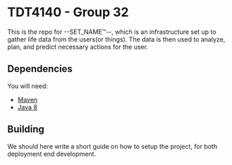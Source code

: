 # TDT4140 - Group 32
This is the repo for --SET_NAME™--, which is an infrastructure set up to gather life data from the users(or things). The data is then used to analyze, plan, and predict necessary actions for the user.

## Dependencies
You will need:
 - [Maven](https://maven.apache.org/guides/getting-started/maven-in-five-minutes.html)
 - [Java 8](http://www.oracle.com/technetwork/java/javase/downloads/jdk8-downloads-2133151.html)

## Building
We should here write a short guide on how to setup the project, for both deployment end development.
